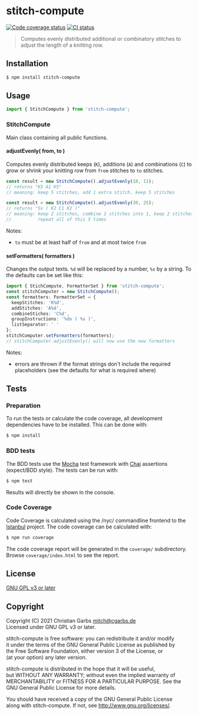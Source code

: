 # stitch-compute

[![Code coverage status][codecov-badge]][codecov-url]
[![CI status][ci-badge]][ci-url]

> Computes evenly distributed additional or combinatory stitches to adjust the length of a knitting row.

## Installation

```bash
$ npm install stitch-compute
```

## Usage

```typescript
import { StitchCompute } from 'stitch-compute';
```

### StitchCompute

Main class containing all public functions.

#### adjustEvenly( from, to )

Computes evenly distributed keeps (`K`), additions (`A`) and
combinations (`C`) to grow or shrink your knitting row
from `from` stitches to `to` stitches.

```typescript
const result = new StitchCompute().adjustEvenly(10, 11);
// returns "K5 A1 K5"
// meaning: keep 5 stitches, add 1 extra stitch, keep 5 stitches

const result = new StitchCompute().adjustEvenly(30, 25);
// returns "5x ( K2 C1 K2 )"
// meaning: keep 2 stitches, combine 2 stitches into 1, keep 2 stitches.
//          repeat all of this 5 times
```

Notes:

- `to` must be at least half of `from` and at most twice `from`

#### setFormatters( formatters )

Changes the output texts. `%d` will be replaced by a number, `%s` by a string. To the defaults can be set like this:

```typescript
import { StichCompute, FormatterSet } from 'stitch-compute';
const stitchComputer = new StitchCompute();
const formatters: FormatterSet = {
  keepStitches: 'K%d',
  addStitches: 'A%d',
  combineStiches: 'C%d',
  groupInstructions: '%dx ( %s )',
  listSeparator: ' '
};
stitchComputer.setFormatters(formatters);
// stitchComputer.adjustEvenly() will now use the new formatters
```

Notes:

- errors are thrown if the format strings don't include the required placeholders (see the defaults for what is required where)

## Tests

### Preparation

To run the tests or calculate the code coverage, all development dependencies have to be installed.
This can be done with:

```bash
$ npm install
```

### BDD tests

The BDD tests use the [Mocha](http://mochajs.org) test framework with [Chai](http://chaijs.com) assertions (expect/BDD style).
The tests can be run with:

```bash
$ npm test
```

Results will directly be shown in the console.

### Code Coverage

Code Coverage is calculated using the /nyc/ commandline frontend to the [Istanbul](https://istanbul.js.org/) project.
The code coverage can be calculated with:

```bash
$ npm run coverage
```

The code coverage report will be generated in the `coverage/` subdirectory. Browse `coverage/index.html` to see the report.

## License

[GNU GPL v3 or later](https://www.gnu.org/licenses/#GPL)

## Copyright

Copyright (C) 2021 Christian Garbs <mitch@cgarbs.de>  
Licensed under GNU GPL v3 or later.

stitch-compute is free software: you can redistribute it and/or modify  
it under the terms of the GNU General Public License as published by  
the Free Software Foundation, either version 3 of the License, or  
(at your option) any later version.

stitch-compute is distributed in the hope that it will be useful,  
but WITHOUT ANY WARRANTY; without even the implied warranty of  
MERCHANTABILITY or FITNESS FOR A PARTICULAR PURPOSE. See the  
GNU General Public License for more details.

You should have received a copy of the GNU General Public License  
along with stitch-compute. If not, see <http://www.gnu.org/licenses/>.

[codecov-badge]: https://codecov.io/gh/mmitch/stitch-compute-npm/branch/master/graph/badge.svg?token=qE6TI2Ehpx
[codecov-url]: https://codecov.io/github/mmitch/stitch-compute-npm?branch=master
[ci-badge]: https://github.com/mmitch/stitch-compute-npm/workflows/Node.js%20CI/badge.svg?branch=master
[ci-url]: https://github.com/mmitch/stitch-compute-npm/actions?query=workflow%3A%22Node.js+CI%22
